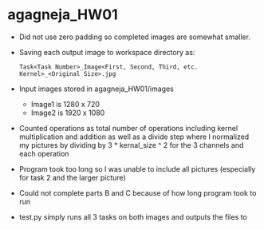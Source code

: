 # agagneja_HW01

- Did not use zero padding so completed images are somewhat smaller. 
- Saving each output image to workspace directory as:
   ```
   Task<Task Number>_Image<First, Second, Third, etc. Kernel>_<Original Size>.jpg
   ```
- Input images stored in agagneja_HW01/images
	- Image1 is 1280 x 720
	- Image2 is 1920 x 1080

- Counted operations as total number of operations including kernel multiplication and addition as well as a divide step where I normalized my pictures by dividing by 3 * kernal_size ^ 2 for the 3 channels and each operation
- Program took too long so I was unable to include all pictures (especially for task 2 and the larger picture)
- Could not complete parts B and C because of how long program took to run
- test.py simply runs all 3 tasks on both images and outputs the files to 